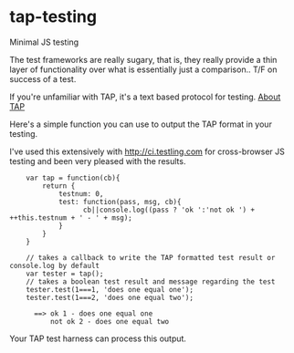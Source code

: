tap-testing
===========

Minimal JS testing

The test frameworks are really sugary, that is, they really provide a thin layer of functionality over what is essentially
just a comparison..  T/F on success of a test.    

If you're unfamiliar with TAP, it's a text based protocol for testing.
[About TAP](http://testanything.org/wiki/index.php/Main_Page)

Here's a simple function you can use to output the TAP format in your testing.    

I've used this extensively with http://ci.testling.com for cross-browser JS testing and been very pleased with the results.

````
    var tap = function(cb){
    	return {
    		testnum: 0,
    		test: function(pass, msg, cb){
				  cb||console.log((pass ? 'ok ':'not ok ') + ++this.testnum + ' - ' + msg);
    		}
    	}
    }
    
    // takes a callback to write the TAP formatted test result or console.log by default
    var tester = tap();
    // takes a boolean test result and message regarding the test
    tester.test(1===1, 'does one equal one');
    tester.test(1===2, 'does one equal two');
    
      ==> ok 1 - does one equal one
          not ok 2 - does one equal two 
````

Your TAP test harness can process this output.
